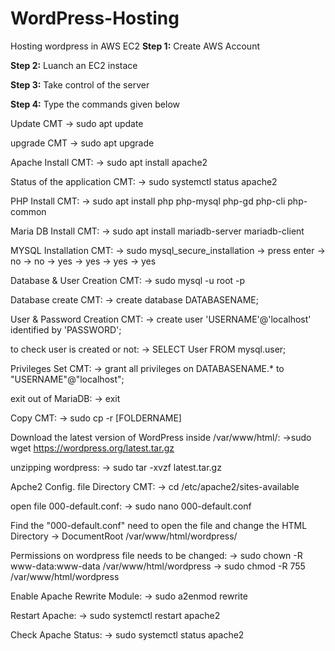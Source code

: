 # WordPress-Hosting
Hosting wordpress in AWS EC2
**Step 1:**
Create AWS Account 

**Step 2:**
Luanch an EC2 instace

**Step 3:**
Take control of the server

**Step 4:**
Type the commands given below

Update CMT
		-> sudo apt update 
		
		
upgrade CMT 
		-> sudo apt upgrade 
		
		
Apache Install CMT: 
		-> sudo apt install apache2 
		
		
Status of the application CMT: 
		-> sudo systemctl status apache2 


PHP Install CMT:
		-> sudo apt install php php-mysql php-gd php-cli php-common

Maria DB Install CMT: 
		-> sudo apt install mariadb-server mariadb-client


MYSQL Installation CMT: 
		-> sudo mysql_secure_installation
			-> press enter 
			-> no
			-> no
			-> yes
			-> yes
			-> yes
			-> yes

Database & User Creation CMT: 
		-> sudo mysql -u root -p


Database create CMT: 
		-> create database DATABASENAME;

		
User & Password Creation CMT: 
		-> create user 'USERNAME'@'localhost' identified by 'PASSWORD';


to check user is created or not:
		-> SELECT User  FROM mysql.user;


Privileges Set CMT: 
		-> grant all privileges on DATABASENAME.* to "USERNAME"@"localhost";


exit out of MariaDB:
		-> exit

Copy CMT: 
		-> sudo cp -r [FOLDERNAME]

Download the latest version of WordPress inside /var/www/html/:
		->sudo wget https://wordpress.org/latest.tar.gz


unzipping wordpress:
		-> sudo tar -xvzf latest.tar.gz



Apche2 Config. file Directory CMT: 
		-> cd /etc/apache2/sites-available


open file 000-default.conf:
		-> sudo nano 000-default.conf


Find the "000-default.conf" need to open the file and change the HTML Directory
		-> DocumentRoot /var/www/html/wordpress/


Permissions on wordpress file needs to be changed:
		-> sudo chown -R www-data:www-data /var/www/html/wordpress
		-> sudo chmod -R 755 /var/www/html/wordpress


Enable Apache Rewrite Module:
		-> sudo a2enmod rewrite



Restart Apache:
		-> sudo systemctl restart apache2



Check Apache Status:
		-> sudo systemctl status apache2
